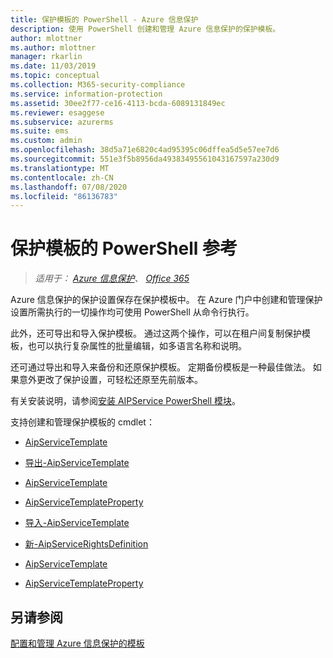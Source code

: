```yaml
---
title: 保护模板的 PowerShell - Azure 信息保护
description: 使用 PowerShell 创建和管理 Azure 信息保护的保护模板。
author: mlottner
ms.author: mlottner
manager: rkarlin
ms.date: 11/03/2019
ms.topic: conceptual
ms.collection: M365-security-compliance
ms.service: information-protection
ms.assetid: 30ee2f77-ce16-4113-bcda-6089131849ec
ms.reviewer: esaggese
ms.subservice: azurerms
ms.suite: ems
ms.custom: admin
ms.openlocfilehash: 38d5a71e6820c4ad95395c06dffea5d5e57ee7d6
ms.sourcegitcommit: 551e3f5b8956da49383495561043167597a230d9
ms.translationtype: MT
ms.contentlocale: zh-CN
ms.lasthandoff: 07/08/2020
ms.locfileid: "86136783"
---
```

# <a name="powershell-reference-for-protection-templates"></a>保护模板的 PowerShell 参考

>*适用于： [Azure 信息保护](https://azure.microsoft.com/pricing/details/information-protection)、 [Office 365](https://download.microsoft.com/download/E/C/F/ECF42E71-4EC0-48FF-AA00-577AC14D5B5C/Azure_Information_Protection_licensing_datasheet_EN-US.pdf)*

Azure 信息保护的保护设置保存在保护模板中。 在 Azure 门户中创建和管理保护设置所需执行的一切操作均可使用 PowerShell 从命令行执行。 

此外，还可导出和导入保护模板。 通过这两个操作，可以在租户间复制保护模板，也可以执行复杂属性的批量编辑，如多语言名称和说明。

还可通过导出和导入来备份和还原保护模板。 定期备份模板是一种最佳做法。 如果意外更改了保护设置，可轻松还原至先前版本。

有关安装说明，请参阅[安装 AIPService PowerShell 模块](install-powershell.md)。

支持创建和管理保护模板的 cmdlet：

- [AipServiceTemplate](/powershell/module/aipservice/add-aipservicetemplate)

- [导出-AipServiceTemplate](/powershell/module/aipservice/export-aipservicetemplate)

- [AipServiceTemplate](/powershell/module/aipservice/get-aipservicetemplate)

- [AipServiceTemplateProperty](/powershell/module/aipservice/get-aipservicetemplateproperty)

- [导入-AipServiceTemplate](/powershell/module/aipservice/import-aipservicetpd)

- [新-AipServiceRightsDefinition](/powershell/module/aipservice/new-aipservicerightsdefinition)

- [AipServiceTemplate](/powershell/module/aipservice/remove-aipservicetemplate)

- [AipServiceTemplateProperty](/powershell/module/aipservice/set-aipservicetemplateproperty)

## <a name="see-also"></a>另请参阅
[配置和管理 Azure 信息保护的模板](configure-policy-templates.md)

